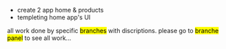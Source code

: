 * create 2 app home & products
* templeting home app's UI

all work done by specific <mark>branches</mark> with discriptions.
please go to <mark>branche panel</mark> to see all work...
